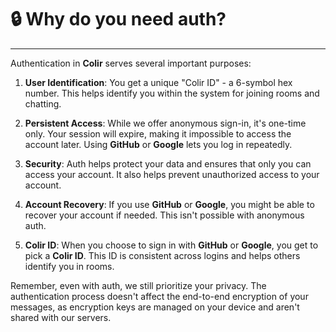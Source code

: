 # 🔒 Why do you need auth?

---

Authentication in **Colir** serves several important purposes:

1. **User Identification**: You get a unique "Colir ID" - a 6-symbol hex number. This helps identify you within the system for joining rooms and chatting.

2. **Persistent Access**: While we offer anonymous sign-in, it's one-time only. Your session will expire, making it impossible to access the account later. Using **GitHub** or **Google** lets you log in repeatedly.

3. **Security**: Auth helps protect your data and ensures that only you can access your account. It also helps prevent unauthorized access to your account.

4. **Account Recovery**: If you use **GitHub** or **Google**, you might be able to recover your account if needed. This isn't possible with anonymous auth.

5. **Colir ID**: When you choose to sign in with **GitHub** or **Google**, you get to pick a **Colir ID**. This ID is consistent across logins and helps others identify you in rooms.

Remember, even with auth, we still prioritize your privacy. The authentication process doesn't affect the end-to-end encryption of your messages, as encryption keys are managed on your device and aren't shared with our servers.
